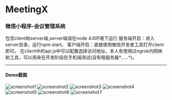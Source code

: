 # MeetingX
### 微信小程序-会议管理系统
包含client和server端,server端请在node 4.6环境下运行
服务端开启：进入server目录，运行npm start。
客户端开启：直接使用微信开发者工具打开client即可。
在client中的api.js中可以配置选择访问地址，本人有使用过ngrok内网映射工具，可以用来在开发阶段在手机端测试(没有租服务器*……*)。
* * *
#### Demo截图
![screenshot1](https://github.com/Moriartty/MeetingX/blob/master/DemoShow/%E5%B1%8F%E5%B9%95%E5%BF%AB%E7%85%A7%202018-09-02%20%E4%B8%8B%E5%8D%883.57.47.png)
![screenshot2](https://github.com/Moriartty/MeetingX/blob/master/DemoShow/%E5%B1%8F%E5%B9%95%E5%BF%AB%E7%85%A7%202018-09-02%20%E4%B8%8B%E5%8D%884.09.27.png)
![screenshot3](https://github.com/Moriartty/MeetingX/blob/master/DemoShow/%E5%B1%8F%E5%B9%95%E5%BF%AB%E7%85%A7%202018-09-02%20%E4%B8%8B%E5%8D%884.10.03.png)
![screenshot4](https://github.com/Moriartty/MeetingX/blob/master/DemoShow/%E5%B1%8F%E5%B9%95%E5%BF%AB%E7%85%A7%202018-09-02%20%E4%B8%8B%E5%8D%884.10.24.png)
![screenshot5](https://github.com/Moriartty/MeetingX/blob/master/DemoShow/%E5%B1%8F%E5%B9%95%E5%BF%AB%E7%85%A7%202018-09-02%20%E4%B8%8B%E5%8D%884.10.43.png)
![screenshot6](https://github.com/Moriartty/MeetingX/blob/master/DemoShow/%E5%B1%8F%E5%B9%95%E5%BF%AB%E7%85%A7%202018-09-02%20%E4%B8%8B%E5%8D%884.10.57.png)
![screenshot7](https://github.com/Moriartty/MeetingX/blob/master/DemoShow/%E5%B1%8F%E5%B9%95%E5%BF%AB%E7%85%A7%202018-09-02%20%E4%B8%8B%E5%8D%884.11.06.png)
